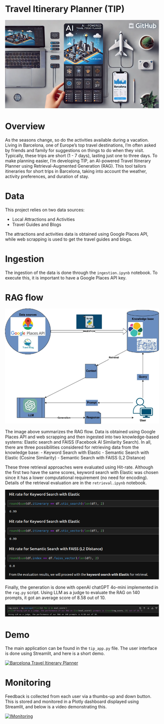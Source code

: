 # Travel Itinerary Planner (TIP)
<p align="center">
  <img src="./media/banner.webp">
</p>

# Overview
As the seasons change, so do the activities available during a vacation. Living in Barcelona, one of Europe’s top travel destinations, I’m often asked by friends and family for suggestions on things to do when they visit. Typically, these trips are short (1 - 7 days), lasting just one to three days. To make planning easier, I’m developing TIP, an AI-powered Travel Itinerary Planner using Retrieval-Augmented Generation (RAG). This tool tailors itineraries for short trips in Barcelona, taking into account the weather, activity preferences, and duration of stay.

# Data
This project relies on two data sources:
- Local Attractions and Activities 
- Travel Guides and Blogs

The attractions and activities data is obtained using Google Places API, while web scrapping is used to get the travel guides and blogs.

# Ingestion
The ingestion of the data is done through the ``ingestion.ipynb`` notebook. To execute this, it is important to have a Google Places API key.
# RAG flow 
<p align="center">
  <img src="./media/tip.webp">
</p>
The image above summarizes the RAG flow. Data is obtained using Google Places API and web scrapping and then ingested into two knowledge-based systems: Elastic search and FAISS (Facebook AI Similarity Search). In all, there are three possibilities considered for retrieving data from the knowledge base:
- Keyword Search with Elastic
- Semantic Search with Elastic (Cosine Similarity)
- Semantic Search with FAISS (L2 Distance)

 These three retrieval approaches were evaluated using Hit-rate. Although the first two have the same scores, keyword search with Elastic was chosen since it has a lower computational requirement (no need for encoding). Details of the retrieval evaluation are in the ``retrieval.ipynb`` notebook.
 <p align="center">
  <img src="./media/hitrate.png">
</p>

 Finally, the generation is done with openAI chatGPT 4o-mini implemented in the ``rag.py`` script. Using LLM as a judge to evaluate the RAG on 140 prompts, it got an average score of 8.58 out of 10.
 <p align="center">
  <img src="./media/rag_score.png">
</p>

# Demo
The main application can be found in the ``tip_app.py`` file. The user interface is done using Streamlit, and here is a short demo.

[![Barcelona Travel Itinerary Planner](https://img.youtube.com/vi/ZtX04XflwiA/0.jpg)](https://youtu.be/ZtX04XflwiA)

# Monitoring
Feedback is collected from each user via a thumbs-up and down button. This is stored and monitored in a Plotly dashboard displayed using Streamlit, and below is a video demonstrating this.

[![IMonitoring](https://img.youtube.com/vi/SWm8kX58fZg/0.jpg)](https://youtu.be/SWm8kX58fZg)
